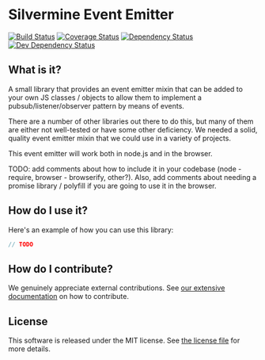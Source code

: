 # Silvermine Event Emitter

[![Build Status](https://travis-ci.org/silvermine/event-emitter.png?branch=master)](https://travis-ci.org/silvermine/event-emitter)
[![Coverage Status](https://coveralls.io/repos/github/silvermine/event-emitter/badge.svg?branch=master)](https://coveralls.io/github/silvermine/event-emitter?branch=master)
[![Dependency Status](https://david-dm.org/silvermine/event-emitter.png)](https://david-dm.org/silvermine/event-emitter)
[![Dev Dependency Status](https://david-dm.org/silvermine/event-emitter/dev-status.png)](https://david-dm.org/silvermine/event-emitter#info=devDependencies&view=table)


## What is it?

A small library that provides an event emitter mixin that can be added to your own JS
classes / objects to allow them to implement a pubsub/listener/observer pattern by means
of events.

There are a number of other libraries out there to do this, but many of them are either
not well-tested or have some other deficiency. We needed a solid, quality event emitter
mixin that we could use in a variety of projects.

This event emitter will work both in node.js and in the browser.

TODO: add comments about how to include it in your codebase (node - require, browser -
browserify, other?). Also, add comments about needing a promise library / polyfill if you
are going to use it in the browser.

## How do I use it?

Here's an example of how you can use this library:

```js
// TODO
```


## How do I contribute?

We genuinely appreciate external contributions. See [our extensive
documentation](https://github.com/silvermine/silvermine-info#contributing) on how to
contribute.


## License

This software is released under the MIT license. See [the license file](LICENSE) for more
details.
